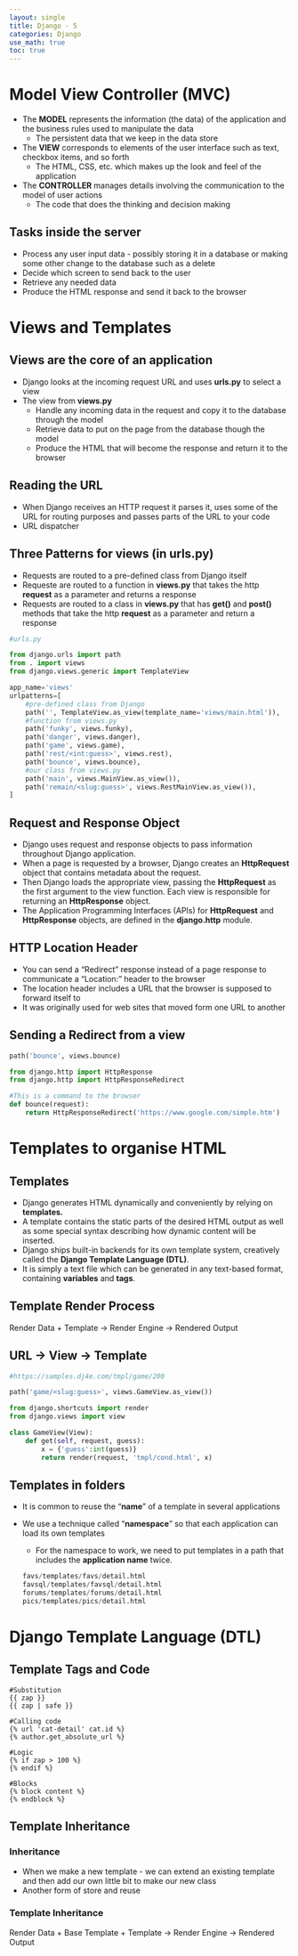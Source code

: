 ```yaml
---
layout: single
title: Django - 5
categories: Django
use_math: true
toc: true
---
```


# Model View Controller (MVC)

- The **MODEL** represents the information (the data) of the application and the business rules used to manipulate the data
    - The persistent data that we keep in the data store
- The **VIEW** corresponds to elements of the user interface such as text, checkbox items, and so forth
    - The HTML, CSS, etc. which makes up the look and feel of the application
- The **CONTROLLER** manages details involving the communication to the model of user actions
    - The code that does the thinking and decision making

## Tasks inside the server

- Process any user input data - possibly storing it in a database or making some other change to the database such as a delete
- Decide which screen to send back to the user
- Retrieve any needed data
- Produce the HTML response and send it back to the browser

# Views and Templates

## Views are the core of an application

- Django looks at the incoming request URL and uses **urls.py** to select a view
- The view from **views.py**
    - Handle any incoming data in the request and copy it to the database through the model
    - Retrieve data to put on the page from the database though the model
    - Produce the HTML that will become the response and return it to the browser
    

## Reading the URL

- When Django receives an HTTP request it parses it, uses some of the URL for routing purposes and passes parts of the URL to your code
- URL dispatcher

## Three Patterns for views (in **urls.py**)

- Requests are routed to a pre-defined class from Django itself
- Requeste are routed to a function in **views.py** that takes the http **request** as a parameter and returns a response
- Requests are routed to a class in **views.py** that has **get()** and **post()** methods that take the http **request** as a parameter and return a response

```python
#urls.py

from django.urls import path
from . import views
from django.views.generic import TemplateView

app_name='views'
urlpatterns=[
	#pre-defined class from Django
	path('', TemplateView.as_view(template_name='views/main.html')),
	#function from views.py
	path('funky', views.funky),
	path('danger', views.danger),
	path('game', views.game),
	path('rest/<int:guess>', views.rest),
	path('bounce', views.bounce),
	#our class from views.py
	path('main', views.MainView.as_view()),
	path('remain/<slug:guess>', views.RestMainView.as_view()),
]
```

## Request and Response Object

- Django uses request and response objects to pass information throughout Django application.
- When a page is requested by a browser, Django creates an **HttpRequest** object that contains metadata about the request.
- Then Django loads the appropriate view, passing the **HttpRequest** as the first argument to the view function. Each view is responsible for returning an **HttpResponse** object.
- The Application Programming Interfaces (APIs) for **HttpRequest** and **HttpResponse** objects, are defined in the **django.http** module.

## HTTP Location Header

- You can send a “Redirect” response instead of a page response to communicate a “Location:” header to the browser
- The location header includes a URL that the browser is supposed to forward itself to
- It was originally used for web sites that moved form one URL to another

## Sending a Redirect from a view

```python
path('bounce', views.bounce)

from django.http import HttpResponse
from django.http import HttpResponseRedirect

#This is a command to the browser
def bounce(request):
	return HttpResponseRedirect('https://www.google.com/simple.htm')
```

# Templates to organise HTML

## Templates

- Django generates HTML dynamically and conveniently by relying on **templates.**
- A template contains the static parts of the desired HTML output as well as some special syntax describing how dynamic content will be inserted.
- Django ships built-in backends for its own template system, creatively called the **Django Template Language (DTL)**.
- It is simply a text file which can be generated in any text-based format, containing **variables** and **tags**.

## Template Render Process

Render Data + Template → Render Engine → Rendered Output

## URL → View → Template

```python
#https://samples.dj4e.com/tmpl/game/200

path('game/<slug:guess>', views.GameView.as_view())

from django.shortcuts import render
from django.views import view

class GameView(View):
	def get(self, request, guess):
		x = {'guess':int(guess)}
		return render(request, 'tmpl/cond.html', x)
```

## Templates in folders

- It is common to reuse the “**name**” of a template in several applications
- We use a technique called “**namespace**” so that each application can load its own templates
    - For the namespace to work, we need to put templates in a path that includes the **application name** twice.
    
    ```python
    favs/templates/favs/detail.html
    favsql/templates/favsql/detail.html
    forums/templates/forums/detail.html
    pics/templates/pics/detail.html
    ```
    

# Django Template Language (DTL)

## Template Tags and Code

```
#Substitution
{{ zap }}
{{ zap | safe }}

#Calling code
{% url 'cat-detail' cat.id %}
{% author.get_absolute_url %}

#Logic
{% if zap > 100 %}
{% endif %}

#Blocks
{% block content %}
{% endblock %}
```

## Template Inheritance

### Inheritance

- When we make a new template - we can extend an existing template and then add our own little bit to make our new class
- Another form of store and reuse

### Template Inheritance

Render Data + Base Template + Template → Render Engine → Rendered Output
